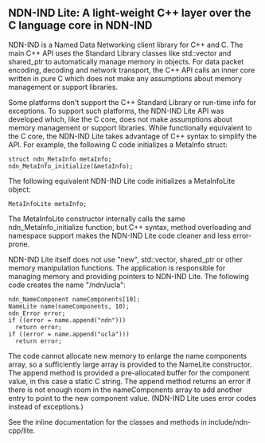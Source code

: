 NDN-IND Lite: A light-weight C++ layer over the C language core in NDN-IND
--------------------------------------------------------------------------

NDN-IND is a Named Data Networking client library for C++ and C. The main C++
API uses the Standard Library classes like std::vector and shared_ptr to
automatically manage memory in objects. For data packet encoding, decoding and
network transport, the C++ API calls an inner core written in pure C which does
not make any assumptions about memory management or support libraries.

Some platforms don't support the C++ Standard Library or
run-time info for exceptions. To support such platforms, the
NDN-IND Lite API was developed which, like the C core, does not make assumptions
about memory management or support libraries. While functionally equivalent to
the C core, the NDN-IND Lite takes advantage of C++ syntax to simplify the API.
For example, the following C code initializes a MetaInfo struct:

    struct ndn_MetaInfo metaInfo;
    ndn_MetaInfo_initialize(&metaInfo);

The following equivalent NDN-IND Lite code initializes a MetaInfoLite object:

    MetaInfoLite metaInfo;

The MetaInfoLite constructor internally calls the same ndn_MetaInfo_initialize
function, but C++ syntax, method overloading and namespace support makes the
NDN-IND Lite code cleaner and less error-prone.

NDN-IND Lite itself does not use "new", std::vector, shared_ptr or other
memory manipulation functions. The application is responsible for managing
memory and providing pointers to NDN-IND Lite. The following code creates the
name "/ndn/ucla":

    ndn_NameComponent nameComponents[10];
    NameLite name(nameComponents, 10);
    ndn_Error error;
    if ((error = name.append("ndn")))
      return error;
    if ((error = name.append("ucla")))
      return error;

The code cannot allocate new memory to enlarge the name components array, so a
sufficiently large array is provided to the NameLite constructor. The append
method is provided a pre-allocated buffer for the component value, in this case
a static C string. The append method returns an error if there is not enough
room in the nameComponents array to add another entry to point to the new
component value. (NDN-IND Lite uses error codes instead of exceptions.)

See the inline documentation for the classes and methods in include/ndn-cpp/lite.

